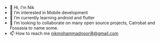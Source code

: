 - 👋 Hi, I’m Nik 
- 👀 I’m interested in Mobile development
- 🌱 I’m currently learning android and flutter
- 💞️ I’m looking to collaborate on many open source projects, Catrobat and Fossasia to name some.
- 📫 How to reach me nikmohammadnoori8@gmail.com

